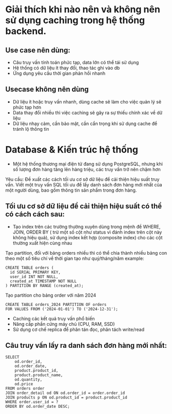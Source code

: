 # Giải thích khi nào nên và không nên sử dụng caching trong hệ thống backend.
## Use case nên dùng:
- Câu truy vấn tính toán phức tạp, data lớn có thể tái sử dụng
- Hệ thống có dữ liệu ít thay đổi, thao tác ghi vào db 
- Ứng dụng yêu cầu thời gian phản hồi nhanh

## Usecase không nên dùng
- Dữ liệu ít hoặc truy vấn nhanh, dùng cache sẽ làm cho việc quản lý sẽ phức tạp hơn
- Data thay đổi nhiều thì việc caching sẽ gây ra sự thiếu chính xác về dữ liệu
- Dữ liệu nhạy cảm, cần bảo mật, cần cẩn trọng khi sử dụng cache để tránh lộ thông tin

# Database & Kiến trúc hệ thống
- Một hệ thống thương mại điện tử đang sử dụng PostgreSQL, nhưng khi số lượng
đơn hàng tăng lên hàng triệu, các truy vấn trở nên chậm hơn


Yêu cầu:
Đề xuất các cách tối ưu cơ sở dữ liệu để cải thiện hiệu suất truy vấn.
Viết một truy vấn SQL tối ưu để lấy danh sách đơn hàng mới nhất của một
người dùng, bao gồm thông tin sản phẩm trong đơn hàng.

## Tối ưu cơ sở dữ liệu để cải thiện hiệu suất có thể có cách cách sau:
- Tạo index trên các trường thường xuyên dùng trong mệnh đề WHERE, JOIN, ORDER BY ( trừ một số cột như status vì đánh index trên cột này không hiệu quả), sử dụng index kết hợp (composite index) cho các cột thường xuất hiện cùng nhau

 Tạo partition, đối với bảng orders nhiều thì có thể chia thành nhiều bảng con theo một số tiêu chí về thời gian tạo như quý/tháng/năm 
example:
```
CREATE TABLE orders (
  id SERIAL PRIMARY KEY,
  user_id INT NOT NULL,
  created_at TIMESTAMP NOT NULL
) PARTITION BY RANGE (created_at);
```

Tạo partition cho bảng order với năm 2024

```
CREATE TABLE orders_2024 PARTITION OF orders
FOR VALUES FROM ('2024-01-01') TO ('2024-12-31');
```
- Caching các kết quả truy vấn phổ biến 
- Nâng cấp phần cứng máy chủ (CPU, RAM, SSD)
- Sử dụng cơ chế replica để phân tán đọc, phân tách write/read

## Câu truy vấn lấy ra danh sách đơn hàng mới nhất:
```
SELECT 
    od.order_id,
    od.order_date,
    product.product_id,
    product.product_name,
    od.quantity,
    od.price
FROM orders order
JOIN order_detail od ON od.order_id = order.order_id
JOIN products p ON od.product_id = product.product_id
WHERE order.user_id = ?
ORDER BY od.order_date DESC;
```

